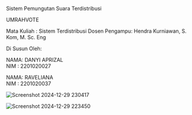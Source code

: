
Sistem Pemungutan Suara Terdistribusi 

UMRAHVOTE

Mata Kuliah : Sistem Terdistribusi 
Dosen Pengampu: Hendra Kurniawan, S. Kom, M. Sc. Eng

Di Susun Oleh:
 
 NAMA: DANYI APRIZAL          
 NIM : 2201020027
 
 NAMA: RAVELIANA                   
 NIM : 2201020037


![Screenshot 2024-12-29 230417](https://github.com/user-attachments/assets/72c84c13-f644-4d62-a880-4621d566531e)

![Screenshot 2024-12-29 223450](https://github.com/user-attachments/assets/4eda04f4-74f9-4360-8c04-1123fa092fb9)



